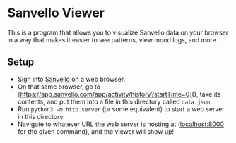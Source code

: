 # Sanvello Viewer
This is a program that allows you to visualize Sanvello data on your browser in a way that makes it easier to see patterns, view mood logs, and more.

## Setup
- Sign into [Sanvello](web.sanvello.com) on a web browser.
- On that same browser, go to [https://app.sanvello.com/app/activity/history?startTime=0](), take its contents, and put them into a file in this directory called `data.json`.
- Run `python3 -m http.server` (or some equivalent) to start a web server in this directory.
- Navigate to whatever URL the web server is hosting at ([localhost:8000]() for the given command), and the viewer will show up!